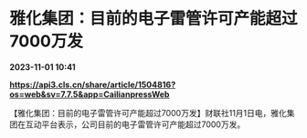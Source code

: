 # 雅化集团：目前的电子雷管许可产能超过7000万发

**2023-11-01 10:41**

**https://api3.cls.cn/share/article/1504816?os=web&sv=7.7.5&app=CailianpressWeb**

【雅化集团：目前的电子雷管许可产能超过7000万发】财联社11月1日电，雅化集团在互动平台表示，公司目前的电子雷管许可产能超过7000万发。